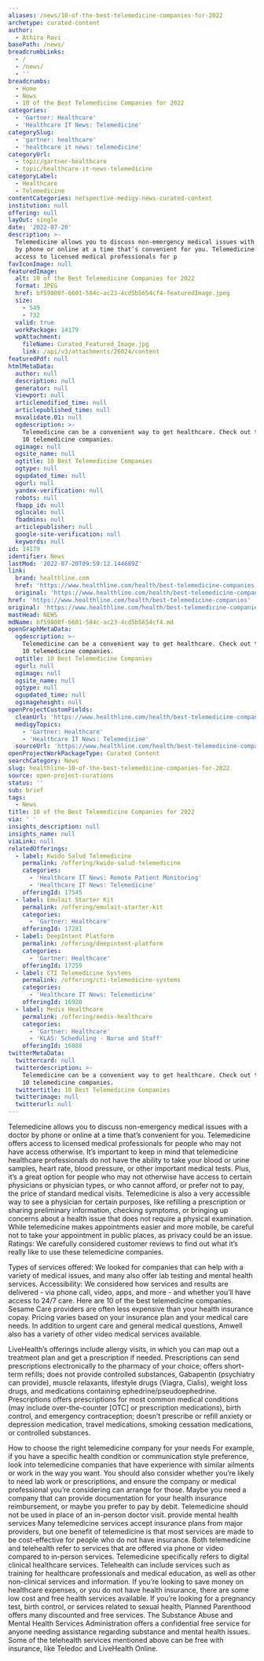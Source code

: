 ```yaml
---
aliases: /news/10-of-the-best-telemedicine-companies-for-2022
archetype: curated-content
author:
  - Athira Ravi
basePath: /news/
breadcrumbLinks:
  - /
  - /news/
  - ''
breadcrumbs:
  - Home
  - News
  - 10 of the Best Telemedicine Companies for 2022
categories:
  - 'Gartner: Healthcare'
  - 'Healthcare IT News: Telemedicine'
categorySlug:
  - 'gartner: healthcare'
  - 'healthcare it news: telemedicine'
categoryUrl:
  - topic/gartner-healthcare
  - topic/healthcare-it-news-telemedicine
categoryLabel:
  - Healthcare
  - Telemedicine
contentCategories: netspective-medigy-news-curated-content
institution: null
offering: null
layOut: single
date: '2022-07-20'
description: >-
  Telemedicine allows you to discuss non-emergency medical issues with a doctor
  by phone or online at a time that’s convenient for you. Telemedicine offers
  access to licensed medical professionals for p
favIconImage: null
featuredImage:
  alt: 10 of the Best Telemedicine Companies for 2022
  format: JPEG
  href: bf59800f-6601-584c-ac23-4cd5b5654cf4-featuredImage.jpeg
  size:
    - 549
    - 732
  valid: true
  workPackage: 14179
  wpAttachment:
    fileName: Curated_Featured_Image.jpg
    link: /api/v3/attachments/26024/content
featuredPdf: null
htmlMetaData:
  author: null
  description: null
  generator: null
  viewport: null
  articlemodified_time: null
  articlepublished_time: null
  msvalidate.01: null
  ogdescription: >-
    Telemedicine can be a convenient way to get healthcare. Check out these top
    10 telemedicine companies.
  ogimage: null
  ogsite_name: null
  ogtitle: 10 Best Telemedicine Companies
  ogtype: null
  ogupdated_time: null
  ogurl: null
  yandex-verification: null
  robots: null
  fbapp_id: null
  oglocale: null
  fbadmins: null
  articlepublisher: null
  google-site-verification: null
  keywords: null
id: 14179
identifier: News
lastMod: '2022-07-20T09:59:12.144689Z'
link:
  brand: healthline.com
  href: 'https://www.healthline.com/health/best-telemedicine-companies'
  original: 'https://www.healthline.com/health/best-telemedicine-companies'
href: 'https://www.healthline.com/health/best-telemedicine-companies'
original: 'https://www.healthline.com/health/best-telemedicine-companies'
mastHead: NEWS
mdName: bf59800f-6601-584c-ac23-4cd5b5654cf4.md
openGraphMetaData:
  ogdescription: >-
    Telemedicine can be a convenient way to get healthcare. Check out these top
    10 telemedicine companies.
  ogtitle: 10 Best Telemedicine Companies
  ogurl: null
  ogimage: null
  ogsite_name: null
  ogtype: null
  ogupdated_time: null
  ogimageheight: null
openProjectCustomFields:
  cleanUrl: 'https://www.healthline.com/health/best-telemedicine-companies'
  medigyTopics:
    - 'Gartner: Healthcare'
    - 'Healthcare IT News: Telemedicine'
  sourceUrl: 'https://www.healthline.com/health/best-telemedicine-companies'
openProjectWorkPackageType: Curated Content
searchCategory: News
slug: healthline-10-of-the-best-telemedicine-companies-for-2022
source: open-project-curations
status: ''
sub: brief
tags:
  - News
title: 10 of the Best Telemedicine Companies for 2022
via: ' '
insights_description: null
insights_name: null
viaLink: null
relatedOfferings:
  - label: Kwido Salud Telemedicine
    permalink: /offering/kwido-salud-telemedicine
    categories:
      - 'Healthcare IT News: Remote Patient Monitoring'
      - 'Healthcare IT News: Telemedicine'
    offeringId: 17545
  - label: Emulait Starter Kit
    permalink: /offering/emulait-starter-kit
    categories:
      - 'Gartner: Healthcare'
    offeringId: 17281
  - label: DeepIntent Platform
    permalink: /offering/deepintent-platform
    categories:
      - 'Gartner: Healthcare'
    offeringId: 17259
  - label: CTI Telemedicine Systems
    permalink: /offering/cti-telemedicine-systems
    categories:
      - 'Healthcare IT News: Telemedicine'
    offeringId: 16920
  - label: Medix Healthcare
    permalink: /offering/medix-healthcare
    categories:
      - 'Gartner: Healthcare'
      - 'KLAS: Scheduling - Nurse and Staff'
    offeringId: 16888
twitterMetaData:
  twittercard: null
  twitterdescription: >-
    Telemedicine can be a convenient way to get healthcare. Check out these top
    10 telemedicine companies.
  twittertitle: 10 Best Telemedicine Companies
  twitterimage: null
  twitterurl: null
---
```

Telemedicine allows you to discuss non-emergency medical issues with a doctor by phone or online at a time that’s convenient for you. Telemedicine offers access to licensed medical professionals for people who may not have access otherwise. It’s important to keep in mind that telemedicine healthcare professionals do not have the ability to take your blood or urine samples, heart rate, blood pressure, or other important medical tests. Plus, it’s a great option for people who may not otherwise have access to certain physicians or physician types, or who cannot afford, or prefer not to pay, the price of standard medical visits. Telemedicine is also a very accessible way to see a physician for certain purposes, like refilling a prescription or sharing preliminary information, checking symptoms, or bringing up concerns about a health issue that does not require a physical examination. While telemedicine makes appointments easier and more mobile, be careful not to take your appointment in public places, as privacy could be an issue. Ratings: We carefully considered customer reviews to find out what it’s really like to use these telemedicine companies.

Types of services offered: We looked for companies that can help with a variety of medical issues, and many also offer lab testing and mental health services. Accessibility: We considered how services and results are delivered - via phone call, video, apps, and more - and whether you’ll have access to 24/7 care. Here are 10 of the best telemedicine companies. Sesame Care providers are often less expensive than your health insurance copay. Pricing varies based on your insurance plan and your medical care needs. In addition to urgent care and general medical questions, Amwell also has a variety of other video medical services available.

LiveHealth’s offerings include allergy visits, in which you can map out a treatment plan and get a prescription if needed. Prescriptions can send prescriptions electronically to the pharmacy of your choice; offers short-term refills; does not provide controlled substances, Gabapentin (psychiatry can provide), muscle relaxants, lifestyle drugs (Viagra, Cialis), weight loss drugs, and medications containing ephedrine/pseudoephedrine. Prescriptions offers prescriptions for most common medical conditions (may include over-the-counter \[OTC\] or prescription medications), birth control, and emergency contraception; doesn’t prescribe or refill anxiety or depression medication, travel medications, smoking cessation medications, or controlled substances. 

How to choose the right telemedicine company for your needs For example, if you have a specific health condition or communication style preference, look into telemedicine companies that have experience with similar ailments or work in the way you want. You should also consider whether you’re likely to need lab work or prescriptions, and ensure the company or medical professional you’re considering can arrange for those. Maybe you need a company that can provide documentation for your health insurance reimbursement, or maybe you prefer to pay by debit. Telemedicine should not be used in place of an in-person doctor visit. provide mental health services Many telemedicine services accept insurance plans from major providers, but one benefit of telemedicine is that most services are made to be cost-effective for people who do not have insurance. Both telemedicine and telehealth refer to services that are offered via phone or video compared to in-person services. Telemedicine specifically refers to digital clinical healthcare services. Telehealth can include services such as training for healthcare professionals and medical education, as well as other non-clinical services and information. If you’re looking to save money on healthcare expenses, or you do not have health insurance, there are some low cost and free health services available. If you’re looking for a pregnancy test, birth control, or services related to sexual health, Planned Parenthood offers many discounted and free services. The Substance Abuse and Mental Health Services Administration offers a confidential free service for anyone needing assistance regarding substance and mental health issues. Some of the telehealth services mentioned above can be free with insurance, like Teledoc and LiveHealth Online.